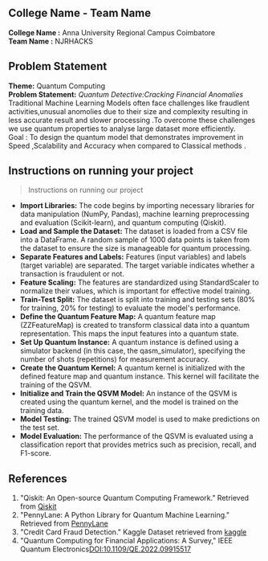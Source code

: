 ## College Name - Team Name
**College Name :** Anna University Regional Campus Coimbatore   
**Team Name :** NJRHACKS

## Problem Statement
**Theme:** Quantum Computing  
 **Problem Statement:** *Quantum Detective:Cracking Financial Anomalies*  
  Traditional Machine Learning Models often face challenges like fraudlent activities,unusual anomolies due to their size and complexity resulting in less accurate result and slower processing .To overcome  these challenges we use quantum properties to analyse  large dataset more efficiently.  
  Goal : To design the quantum model that demonstrates improvement in Speed ,Scalability and Accuracy when compared to Classical methods .
  
## Instructions on running your project
>Instructions on running our project
- **Import Libraries:** The code begins by importing necessary libraries for data manipulation (NumPy, Pandas), machine learning preprocessing and evaluation (Scikit-learn), and quantum computing (Qiskit). 
-  **Load and Sample the Dataset:** The dataset is loaded from a CSV file into a DataFrame.
A random sample of 1000 data points is taken from the dataset to ensure the size is manageable for quantum processing.
- **Separate Features and Labels:** Features (input variables) and labels (target variable) are separated. The target variable indicates whether a transaction is fraudulent or not.
- **Feature Scaling:** The features are standardized using StandardScaler to normalize their values, which is important for effective model training.
- **Train-Test Split:** The dataset is split into training and testing sets (80% for training, 20% for testing) to evaluate the model's performance.
- **Define the Quantum Feature Map:** A quantum feature map (ZZFeatureMap) is created to transform classical data into a quantum representation. This maps the input features into a quantum state.
- **Set Up Quantum Instance:** A quantum instance is defined using a simulator backend (in this case, the qasm_simulator), specifying the number of shots (repetitions) for measurement accuracy.
- **Create the Quantum Kernel:** A quantum kernel is initialized with the defined feature map and quantum instance. This kernel will facilitate the training of the QSVM.
- **Initialize and Train the QSVM Model:** An instance of the QSVM is created using the quantum kernel, and the model is trained on the training data.
- **Model Testing:** The trained QSVM model is used to make predictions on the test set.
- **Model Evaluation:** The performance of the QSVM is evaluated using a classification report that provides metrics such as precision, recall, and F1-score.

## References
1. "Qiskit: An Open-source Quantum Computing Framework." Retrieved from [Qiskit](https://learning.quantum.ibm.com/)
2. "PennyLane: A Python Library for Quantum Machine Learning." Retrieved from [PennyLane](https://pennylane.ai/)
3. "Credit Card Fraud Detection." Kaggle Dataset retrieved from [kaggle](https://www.kaggle.com/datasets/mlg-ulb/creditcardfraud)
4. "Quantum Computing for Financial Applications: A Survey," IEEE Quantum Electronics[DOI:10.1109/QE.2022.09915517](https://www.computer.org/csdl/journal/qe/2022/01/09915517/1HmgdJyXCqQ)
